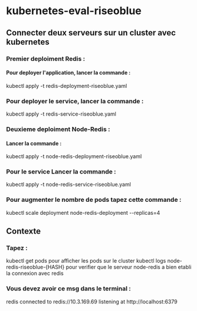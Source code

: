  # kubernetes-eval-riseoblue 
 
 ## Connecter deux serveurs sur un cluster avec kubernetes
 

 ### Premier deploiment Redis : 
 
#### Pour deployer l'application, lancer la commande : 

kubectl apply -t redis-deployment-riseoblue.yaml


### Pour deployer le service, lancer la commande : 

kubectl apply -t redis-service-riseoblue.yaml



### Deuxieme deploiment Node-Redis : 

#### Lancer la commande : 

kubectl apply -t node-redis-deployment-riseoblue.yaml

### Pour le service Lancer la commande : 

kubectl apply -t node-redis-service-riseoblue.yaml


### Pour augmenter le nombre de pods tapez cette commande :

kubectl scale deployment node-redis-deployment --replicas=4




## Contexte 

### Tapez : 
kubectl get pods pour afficher les pods sur le cluster 
kubectl logs node-redis-riseoblue-{HASH} pour verifier que le serveur node-redis a bien etabli la connexion avec redis 

### Vous devez avoir ce msg dans le terminal : 
redis connected to redis://10.3.169.69
listening at http://localhost:6379
